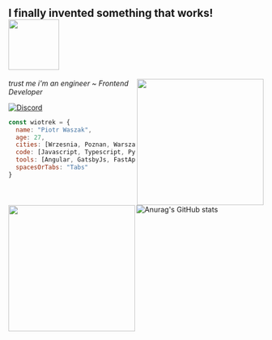 <h2>I finally invented something that works! <img src="https://media.giphy.com/media/kyWRrASd9CZ0UYPJ2h/giphy.gif" width="100"></h2>
<img align='right' src="https://media.giphy.com/media/5BMkttS68S6zZKRVd8/giphy.gif" width="250">

<p><em>trust me i'm an engineer ~ Frontend Developer</em></p>

<a href="https://discordapp.com/users/678206703275343883">
  
  ![Discord](https://img.shields.io/badge/Discord-%235865F2.svg?style=for-the-badge&logo=discord&logoColor=white)

</a>

```javascript
const wiotrek = {
  name: "Piotr Waszak",
  age: 27,
  cities: [Wrzesnia, Poznan, Warszawa],
  code: [Javascript, Typescript, Python, C#],
  tools: [Angular, GatsbyJs, FastApi, Node, GraphQL, Docker],
  spacesOrTabs: "Tabs"
}
```
<br />

<img align='left' src="https://media.giphy.com/media/t9vDsfwBSLDYSFDlTc/giphy.gif" width="250">

![Anurag's GitHub stats](https://github-readme-stats.vercel.app/api?username=wiotrek&show_icons=true&theme=onedark)



